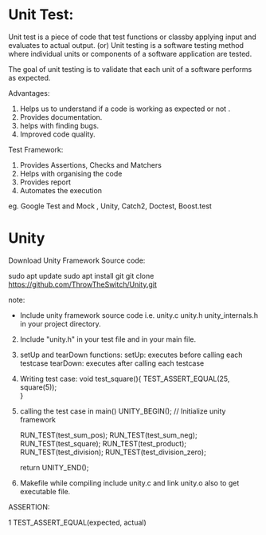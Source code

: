 # Unit Test:

Unit test is a piece of code that test functions or classby applying input and evaluates to actual output.
(or)
Unit testing is a software testing method where individual units or components of a software application are tested.

The goal of unit testing is to validate that each unit of a software performs as expected.

Advantages:
1. Helps us to understand if a code is working as expected or not .
2. Provides documentation.
3. helps with finding bugs.
3. Improved code quality.

Test Framework:
1. Provides Assertions, Checks and Matchers
2. Helps with organising the code
3. Provides report
4. Automates the execution


eg. Google Test and Mock , Unity, Catch2, Doctest, Boost.test

# Unity

Download Unity Framework Source code:
 
sudo apt update
sudo apt install git 
git clone https://github.com/ThrowTheSwitch/Unity.git

note:
- Include unity framework source code i.e. unity.c unity.h unity_internals.h in your project directory.

2. Include "unity.h" in your test file and in your main file.

3. setUp and tearDown functions:
setUp: executes before calling each testcase
tearDown: executes after calling each testcase

4. Writing test case:
void test_square(){
    TEST_ASSERT_EQUAL(25, square(5));    
}

5. calling the test case in main()
UNITY_BEGIN();  // Initialize unity framework

    RUN_TEST(test_sum_pos);
    RUN_TEST(test_sum_neg);
    RUN_TEST(test_square);
    RUN_TEST(test_product);
    RUN_TEST(test_division);
    RUN_TEST(test_division_zero);

    return UNITY_END();

5. Makefile 
while compiling include unity.c and link unity.o also to get executable file.

ASSERTION:

1 TEST_ASSERT_EQUAL(expected, actual)
